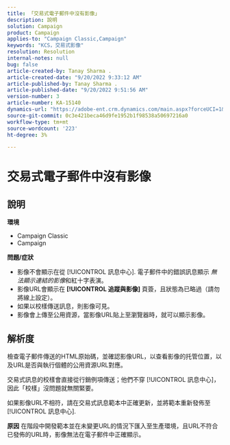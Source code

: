 ```yaml
---
title: 「交易式電子郵件中沒有影像」
description: 說明
solution: Campaign
product: Campaign
applies-to: "Campaign Classic,Campaign"
keywords: "KCS，交易式影像"
resolution: Resolution
internal-notes: null
bug: false
article-created-by: Tanay Sharma .
article-created-date: "9/20/2022 9:33:12 AM"
article-published-by: Tanay Sharma .
article-published-date: "9/20/2022 9:51:56 AM"
version-number: 3
article-number: KA-15140
dynamics-url: "https://adobe-ent.crm.dynamics.com/main.aspx?forceUCI=1&pagetype=entityrecord&etn=knowledgearticle&id=961ae13a-c738-ed11-9db1-002248086735"
source-git-commit: 0c3e421beca46d9fe1952b1f98538a50697216a0
workflow-type: tm+mt
source-wordcount: '223'
ht-degree: 3%

---
```


# 交易式電子郵件中沒有影像

## 說明

<b>環境</b>
- Campaign Classic
- Campaign



<b>問題/症狀</b>
- 影像不會顯示在從 [!UICONTROL 訊息中心]. 電子郵件中的錯誤訊息顯示 *無法顯示連結的影像*&#x200B;和紅十字表演。
- 影像URL會顯示在 <b>[!UICONTROL 追蹤與影像]</b> 頁簽，且狀態為已略過（請勿將線上設定）。
- 如果以校樣傳送訊息，則影像可見。
- 影像會上傳至公用資源，當影像URL貼上至瀏覽器時，就可以顯示影像。



## 解析度






檢查電子郵件傳送的HTML原始碼，並確認影像URL，以查看影像的托管位置，以及URL是否與執行個體的公用資源URL對應。



交易式訊息的校樣會直接從行銷例項傳送；他們不穿 [!UICONTROL 訊息中心]，因此「校樣」沒問題就無關緊要。



如果影像URL不相符，請在交易式訊息範本中正確更新，並將範本重新發佈至 [!UICONTROL 訊息中心].


<b>原因</b>
在階段中開發範本並在未變更URL的情況下匯入至生產環境，且URL不符合已發佈的URL時，影像無法在電子郵件中正確顯示。




